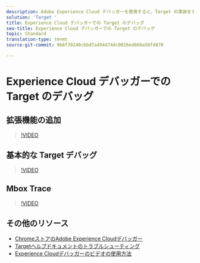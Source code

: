 ```yaml
---
description: Adobe Experience Cloud デバッガーを使用すると、Target の実装をすばやく簡単に理解できます。ライブラリ設定をすばやく表示し、リクエストを検証してカスタムパラメーターが正しく渡されたことを確認し、コンソールのログを有効にして、Target のすべてのリクエストを無効にすることができます。Experience Cloud への認証をおこなうと、強力な Mbox Trace ツールを使用して、アクティビティ、オーディエンスの資格情報、訪問者プロファイルを調査できます。
solution: 'Target '
title: Experience Cloud デバッガーでの Target のデバッグ
seo-title: Experience Cloud デバッガーでの Target のデバッグ
topic: Standard
translation-type: tm+mt
source-git-commit: 9b8f39240cbbd7a494d74dc0016ed666a58fd870

---
```



# Experience Cloud デバッガーでの Target のデバッグ

## 拡張機能の追加

>[!VIDEO](https://video.tv.adobe.com/v/23114/?quality=12)

## 基本的な Target デバッグ

>[!VIDEO](https://video.tv.adobe.com/v/23115/?quality=12)

## Mbox Trace

>[!VIDEO](https://video.tv.adobe.com/v/23113/?quality=12)

## その他のリソース

+ [ChromeストアのAdobe Experience Cloudデバッガー](https://chrome.google.com/webstore/detail/adobe-experience-cloud-de/ocdmogmohccmeicdhlhhgepeaijenapj?hl=en)
+ [Targetヘルプドキュメントのトラブルシューティング](https://marketing.adobe.com/resources/help/en_US/target/target/r_troubleshooting_target.html)
+ [Experience Cloudデバッガーのビデオの使用方法](https://helpx.adobe.com/marketing-cloud-core/kt/using/experience-cloud-debugger-feature-video-use.html)
